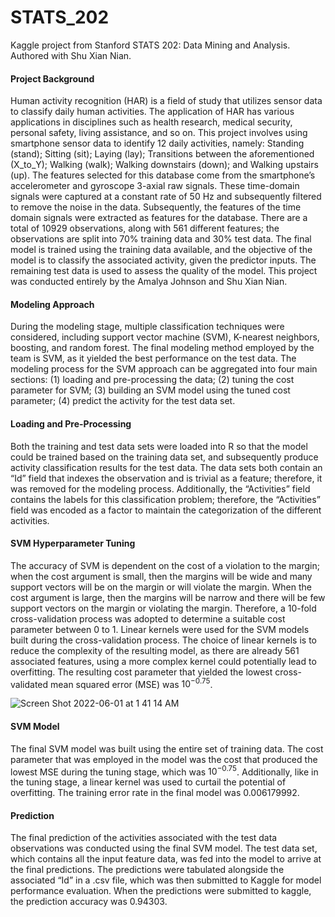 # STATS_202
Kaggle project from Stanford STATS 202: Data Mining and Analysis. Authored with Shu Xian Nian. 

#### Project Background 

Human activity recognition (HAR) is a field of study that utilizes sensor data to classify daily human activities. The application of HAR has various applications in disciplines such as health research, medical security, personal safety, living assistance, and so on. This project involves using smartphone sensor data to identify 12 daily activities, namely: Standing (stand); Sitting (sit); Laying (lay); Transitions between the aforementioned (X_to_Y); Walking (walk); Walking downstairs (down); and Walking upstairs (up). 
The features selected for this database come from the smartphone’s accelerometer and gyroscope 3-axial raw signals. These time-domain signals were captured at a constant rate of 50 Hz and subsequently filtered to remove the noise in the data. Subsequently, the features of the time domain signals were extracted as features for the database. There are a total of 10929 observations, along with 561 different features; the observations are split into 70% training data and 30% test data. The final model is trained using the training data available, and the objective of the model is to classify the associated activity, given the predictor inputs. The remaining test data is used to assess the quality of the model.
This project was conducted entirely by the Amalya Johnson and Shu Xian Nian. 

#### Modeling Approach 

During the modeling stage, multiple classification techniques were considered, including support vector machine (SVM), K-nearest neighbors, boosting, and random forest. The final modeling method employed by the team is SVM, as it yielded the best performance on the test data.
The modeling process for the SVM approach can be aggregated into four main sections: (1) loading and pre-processing the data; (2) tuning the cost parameter for SVM; (3) building an SVM model using the tuned cost parameter; (4) predict the activity for the test data set.

#### Loading and Pre-Processing 

Both the training and test data sets were loaded into R so that the model could be trained based on the training data set, and subsequently produce activity classification results for the test data. The data sets both contain an “Id” field that indexes the observation and is trivial as a feature; therefore, it was removed for the modeling process. Additionally, the “Activities” field contains the labels for this classification problem; therefore, the “Activities” field was encoded as a factor to maintain the categorization of the different activities.

#### SVM Hyperparameter Tuning 
The accuracy of SVM is dependent on the cost of a violation to the margin; when the cost argument is small, then the margins will be wide and many support vectors will be on the margin or will violate the margin. When the cost argument is large, then the margins will be narrow and there will be few support vectors on the margin or violating the margin. Therefore, a 10-fold cross-validation process was adopted to determine a suitable cost parameter between 0 to 1. Linear kernels were used for the SVM models built during the cross-validation process. The choice of linear kernels is to reduce the complexity of the resulting model, as there are already 561 associated features, using a more complex kernel could potentially lead to overfitting. The resulting cost parameter that yielded the lowest cross-validated mean squared error (MSE) was $10^{-0.75}$. 

![Screen Shot 2022-06-01 at 1 41 14 AM](https://user-images.githubusercontent.com/88465999/171560420-83b31e1e-d96c-443a-80a5-91aa873ca393.png)

#### SVM Model 
The final SVM model was built using the entire set of training data. The cost parameter that was employed in the model was the cost that produced the lowest MSE during the tuning stage, which was $10^{-0.75}$. Additionally, like in the tuning stage, a linear kernel was used to curtail the potential of overfitting. The training error rate in the final model was 0.006179992.

#### Prediction 
The final prediction of the activities associated with the test data observations was conducted using the final SVM model. The test data set, which contains all the input feature data, was fed into the model to arrive at the final predictions. The predictions were tabulated alongside the associated “Id” in a .csv file, which was then submitted to Kaggle for model performance evaluation. When the predictions were submitted to kaggle, the prediction accuracy was 0.94303. 




